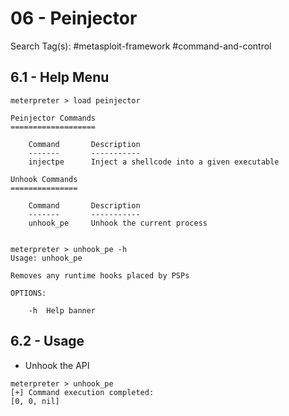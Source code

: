 # 06 - Peinjector

Search Tag(s): #metasploit-framework #command-and-control

## 6.1 - Help Menu

```
meterpreter > load peinjector

Peinjector Commands
===================

    Command       Description
    -------       -----------
    injectpe      Inject a shellcode into a given executable

Unhook Commands
===============

    Command       Description
    -------       -----------
    unhook_pe     Unhook the current process
    
    
meterpreter > unhook_pe -h
Usage: unhook_pe

Removes any runtime hooks placed by PSPs

OPTIONS:

    -h  Help banner
```

## 6.2 - Usage

* Unhook the API

```
meterpreter > unhook_pe
[+] Command execution completed:
[0, 0, nil]
```